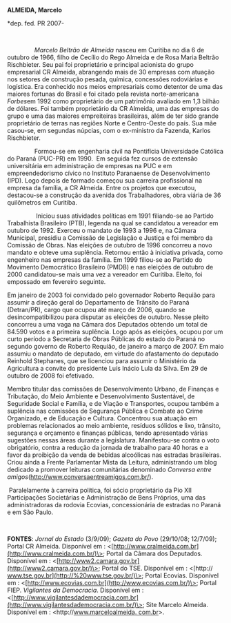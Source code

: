 **ALMEIDA, Marcelo**

\*dep. fed. PR 2007-

 

                *Marcelo Beltrão de Almeida* nasceu em Curitiba no dia 6
de outubro de 1966, filho de Cecílio do Rego Almeida e de Rosa Maria
Beltrão Rischbieter. Seu pai foi proprietário e principal acionista do
grupo empresarial CR Almeida, abrangendo mais de 30 empresas com atuação
nos setores de construção pesada, química, concessões rodoviárias e
logística. Era conhecido nos meios empresariais como detentor de uma das
maiores fortunas do Brasil e foi citado pela revista norte-americana
*Forbes*em 1992 como proprietário de um patrimônio avaliado em 1,3
bilhão de dólares. Foi também proprietário da CR Almeida, uma das
empresas do grupo e uma das maiores empreiteiras brasileiras, além de
ter sido grande proprietário de terras nas regiões Norte e Centro-Oeste
do país. Sua mãe casou-se, em segundas núpcias, com o ex-ministro da
Fazenda, Karlos Rischbieter.

                Formou-se em engenharia civil na Pontifícia Universidade
Católica do Paraná (PUC-PR) em 1990.  Em seguida fez cursos de extensão
universitária em administração de empresas na PUC e em empreendedorismo
cívico no Instituto Paranaense de Desenvolvimento (IPD). Logo depois de
formado começou sua carreira profissional na empresa da família, a CR
Almeida. Entre os projetos que executou, destacou-se a construção da
avenida dos Trabalhadores, obra viária de 36 quilômetros em Curitiba.

                 Iniciou suas atividades políticas em 1991 filiando-se
ao Partido Trabalhista Brasileiro (PTB), legenda na qual se candidatou a
vereador em outubro de 1992. Exerceu o mandato de 1993 a 1996 e, na
Câmara Municipal, presidiu a Comissão de Legislação e Justiça e foi
membro da Comissão de Obras. Nas eleições de outubro de 1996 concorreu a
novo mandato e obteve uma suplência. Retornou então à iniciativa
privada, como engenheiro nas empresas da família. Em 1999 filiou-se ao
Partido do Movimento Democrático Brasileiro (PMDB) e nas eleições de
outubro de 2000 candidatou-se mais uma vez a vereador em Curitiba.
Eleito, foi empossado em fevereiro seguinte.

Em janeiro de 2003 foi convidado pelo governador Roberto Requião para
assumir a direção geral do Departamento de Trânsito do Paraná
(Detran/PR), cargo que ocupou até março de 2006, quando se
desincompatibilizou para disputar as eleições de outubro. Nesse pleito
concorreu a uma vaga na Câmara dos Deputados obtendo um total de 84.590
votos e a primeira suplência. Logo após as eleições, ocupou por um curto
período a Secretaria de Obras Públicas do estado do Paraná no segundo
governo de Roberto Requião, de janeiro a março de 2007. Em maio assumiu
o mandato de deputado, em virtude do afastamento do deputado Reinhold
Stephanes, que se licenciou para assumir o Ministério da Agricultura a
convite do presidente Luís Inácio Lula da Silva. Em 29 de outubro de
2008 foi efetivado.

Membro titular das comissões de Desenvolvimento Urbano, de Finanças e
Tributação, do Meio Ambiente e Desenvolvimento Sustentável, de
Seguridade Social e Família, e de Viação e Transportes, ocupou também a
suplência nas comissões de Segurança Pública e Combate ao Crime
Organizado, e de Educação e Cultura. Concentrou sua atuação em problemas
relacionados ao meio ambiente, resíduos sólidos e lixo, trânsito,
segurança e orçamento e finanças públicas, tendo apresentado várias
sugestões nessas áreas durante a legislatura. Manifestou-se contra o
voto obrigatório, contra a redução da jornada de trabalho para 40 horas
e a favor da proibição da venda de bebidas alcoólicas nas estradas
brasileiras. Criou ainda a Frente Parlamentar Mista da Leitura,
administrando um blog dedicado a promover leituras comunitárias
denominado *Conversa entre
amigos*(http://www.conversaentreamigos.com.br/).

 Paralelamente à carreira política, foi sócio proprietário da Pio XII
Participações Societárias e Administração de Bens Próprios, uma das
administradoras da rodovia Ecovias, concessionária de estradas no Paraná
e em São Paulo.

 

**FONTES**: *Jornal do Estado* (3/9/09); *Gazeta do Povo* (29/10/08;
12/7/09); Portal CR Almeida. Disponível em :
\<[http://www.cralmeida.com.br](http://www.cralmeida.com.br/)\>; Portal
da Câmara dos Deputados. Disponível em :
\<[http://www2.camara.gov.br](http://www2.camara.gov.br/)\>; Portal do
TSE. Disponível em : \<[http://
www.tse.gov.br](http://%20www.tse.gov.br/)\>; Portal Ecovias. Disponível
em : \<[http://www.ecovias.com.br](http://www.ecovias.com.br/)\>; Portal
FIEP. *Vigilantes da Democracia*. Disponível em :
\<[http://www.vigilantesdademocracia.com.br](http://www.vigilantesdademocracia.com.br/)\>;
Site Marcelo Almeida. Disponível em : \<http://[www.marceloalmeida.
com.br](http://www.marceloalmeida.%20com.br/)\>.

 
